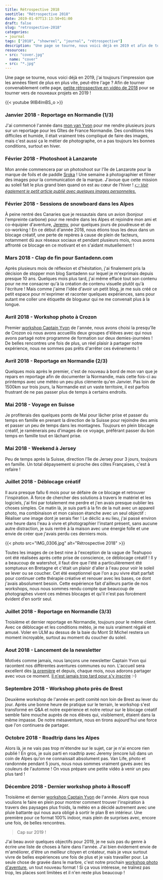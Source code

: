 ```yaml
---
title: Rétrospective 2018
seotitle: "Rétrospective 2018"
date: 2019-01-07T13:13:50+01:00
draft: false
slug: "retrospective-2018"
categories:
- journal
tags: ["2018", "showreel", "journal", "rétrospective"]
description: "Une page se tourne, nous voici déjà en 2019 et afin de tourner convenablement cette page, petite rétrospective de cette année 2018 !"
resources:
- src: "cover.jpg"
  name: "cover"
- src: "*.jpg"
---
```


Une page se tourne, nous voici déjà en 2019, j'ai toujours l'impression que les années filent de plus en plus vite, peut-être l'age ? Afin de tourner convenablement cette page, [petite rétrospective en vidéo de 2018](https://youtu.be/9llB4ImBS_o) pour se tourner vers de nouveaux projets en 2019 !

<div>{{< youtube 9llB4ImBS_o >}}</div>

### Janvier 2018 - Reportage en Normandie (1/3)

J'ai commencé l'année dans [mon van Yvon](https://www.instagram.com/lifewithyvon/) pour me rendre plusieurs jours sur un reportage pour les Gîtes de France Normandie. Des conditions très difficiles et humide, il était vraiment très compliqué de faire des images, mais c'est aussi ça le métier de photographe, on a pas toujours les bonnes conditions, surtout en hiver.

### Février 2018 - Photoshoot à Lanzarote

Mon année commencera par un photoshoot sur l'île de Lanzarote pour la marque de foils et de paddle [Sroka](https://srokacompany.com/) ! Une semaine à photographier et filmer des images pour la communication de la marque. J'avoue que cette mission au soleil fait le plus grand bien quand on est au cœur de l'hiver ! <span style="font-size: 10pt;">_[👉 Voir également le petit article publié avec quelques images personnelles.](https://gregorymignard.com/une-semaine-a-lanzarote/)_</span>

### Février 2018 - Sessions de snowboard dans les Alpes

À peine rentré des Canaries que je ressautais dans un avion (bonjour l'empreinte carbone) pour me rendre dans les Alpes et rejoindre mon ami et co-équipier d'aventure, [Jeremy](http://www.jeremyjanin.com/), pour quelques jours de poudreuse et de co-working ! En ce début d'année 2018, nous étions tous les deux dans un blocage créatif, une perte de repères à cause de plein de facteurs, notamment dû aux réseaux sociaux et pendant plusieurs mois, nous avons affronté ce blocage en ce motivant et en s'aidant mutuellement !

### Mars 2018 - Clap de fin pour Santadenn.com

Après plusieurs mois de réflexion et d'hésitation, j'ai finalement pris la décision de stopper mon blog Santadenn sur lequel je m'exprimais depuis presque 10 ans. Quelques mois plus tard, j'ai même effacé tout son contenu pour ne me consacrer qu'à la création de contenu visuelle plutôt qu'à l'écriture ! Mais comme j'aime l'idée d'avoir un petit blog, je me suis créé ce petit espace pour m'exprimer et raconter quelques expériences, sans pour autant me coller une étiquette de blogueur qui ne me convenait plus à la longue.

### Avril 2018 - Workshop photo à Crozon

Premier [workshop Captain Yvon](http://captainyvon.fr/workshop-photo-aventure/) de l'année, nous avons choisi la presqu'île de Crozon où nous avons accueillis deux groupes d'élèves avec qui nous avons partagé notre programme de formation sur deux demies-journées ! De belles rencontres une fois de plus, un réel plaisir à partager notre expérience, nous ne sommes pas prêts d'arrêter ces événements !

### Avril 2018 - Reportage en Normandie (2/3)

Quelques mois après le premier, c'est de nouveau à bord de mon van que je repars en reportage afin de documenter la Normandie, mais cette fois-ci au printemps avec une météo un peu plus clémente qu'en Janvier. Pas loin de 1500km sur trois jours, la Normandie est un vaste territoire, il est parfois frustrant de ne pas passer plus de temps à certains endroits.

### Mai 2018 - Voyage en Suisse

Je profiterais des quelques ponts de Mai pour lâcher prise et passer du temps en famille en prenant la direction de la Suisse pour rejoindre des amis et passer un peu de temps dans les montagnes. Toujours en plein blocage créatif, je ramènerais peu d'images de ce voyage, préférant passer du bon temps en famille tout en lâchant prise.

### Mai 2018 - Weekend à Jersey

Peu de temps après la Suisse, direction l'île de Jersey pour 3 jours, toujours en famille. Un total dépaysement si proche des côtes Françaises, c'est à refaire !

### Juillet 2018 - Déblocage créatif

Il aura presque fallu 6 mois pour se défaire de ce blocage et retrouver l'inspiration. À force de chercher des solutions à travers le matériel et les logiciels, j'ai fini par totalement me perdre et j'en avais presque oublier les choses simples. Ce matin là, je suis parti à la fin de la nuit avec un appareil photo, ma combinaison et mon caisson étanche avec un seul objectif : Réaliser une image dont je serais fier ! Le déclic a eu lieu, j'ai passé environ une heure dans l'eau à vivre et photographier l'instant présent, sans aucune autre distraction, je suis rentré à la maison avec une énergie folle et une envie de créer que j'avais perdu ces derniers mois.

{{< photo src="IMG_0306.jpg" alt="Rétrospective 2018" >}}

Toutes les images de ce best nine à l'exception de la vague de Teahupoo ont été réalisées après cette prise de conscience, ce déblocage créatif ! Il y a beaucoup de watershot, il faut dire que l'été a particulièrement été somptueux en Bretagne et c'était un plaisir d'aller à l'eau pour voir le soleil se lever ou se coucher. Cet été exeptionnel que l'on a pu vivre était parfait pour continuer cette thérapie créative et renouer avec les bases, ce dont j'avais absolument besoin. Cette expérience fait d'ailleurs partie de nos workshops, nous nous sommes rendu compte que beaucoup de photographes vivent ces mêmes blocages et qu'il n'est pas forcément évident d'en sortir seul.

### Juillet 2018 - Reportage en Normandie (3/3)

Troisième et dernier reportage en Normandie, toujours pour le même client. Avec ce déblocage et les conditions météo, je me suis vraiment régalé et amusé. Voler en ULM au dessus de la baie du Mont St Michel restera un moment incroyable, surtout au moment du coucher du soleil.

### Aout 2018 - Lancement de la newsletter

Motivés comme jamais, nous lançons une newsletter Captain Yvon qui racontent nos différentes aventures communes ou non. L'accueil sera excellent dès [la première](https://us19.campaign-archive.com/?u=17535640866d80f42cc6ac276&id=d4177458d9) et depuis, chaque mois, nous adorons partager avec vous ce moment. [Il n'est jamais trop tard pour s'y inscrire](http://captainyvon.fr/newsletter/) :-)

### Septembre 2018 - Workshop photo près de Brest

Deuxième workshop de l'année en petit comité non loin de Brest au lever du jour. Après une bonne heure de pratique sur le terrain, le workshop s'est transformé en Q&A et notre expérience et notre retour sur le blocage créatif semble faire mouche auprès de nos élèves qui, visiblement, étaient dans la même impasse. De notre mésaventure, nous en tirons aujourd'hui une force que l'on continuera de partager.

### Octobre 2018 - Roadtrip dans les Alpes

Alors là, je ne vais pas trop m'étendre sur le sujet, car je n'ai encore rien publié ! En gros, je suis parti en roadtrip avec Jeremy (encore lui) dans un coin de Alpes qu'on ne connaissait absolument pas. Van Life, photo et randonnée pendant 5 jours, nous nous sommes vraiment gavés avec les couleurs de l'automne ! On vous prépare une petite vidéo à venir un peu plus tard !

### Décembre 2018 - Dernier workshop photo à Roscoff

Troisième et dernier [workshop Captain Yvon](http://captainyvon.fr/workshop-photo-aventure/) de l'année. Alors que nous voulions le faire en plein pour montrer comment trouver l'inspiration à travers des paysages plus froids, la météo en a décidé autrement avec une pluie battante qui nous aura obligé à sortir le plan B en intérieur. Une première pour ce format 100% indoor, mais plein de surprises avec, encore une fois, de belles rencontres.

> Cap sur 2019 !

J'ai beau avoir quelques objectifs pour 2019, je ne suis pas du genre à écrire une liste de choses à faire dans l'année. J'ai bien évidement envie de m'améliorer, d'être un meilleur citoyen et créateur, mais je veux surtout vivre de belles expériences une fois de plus et je vais travailler pour. La seule chose de gravée dans le marbre, c'est notre prochain [workshop photo d'aventure](http://captainyvon.fr/workshop-photo-aventure/workshop-photo-aventure-canoe-et-bivouac-sur-la-loire/), un tout nouveau format ! Si ça vous intéresse, ne traînez pas trop, les places sont limitées et il n'en reste plus beaucoup !
